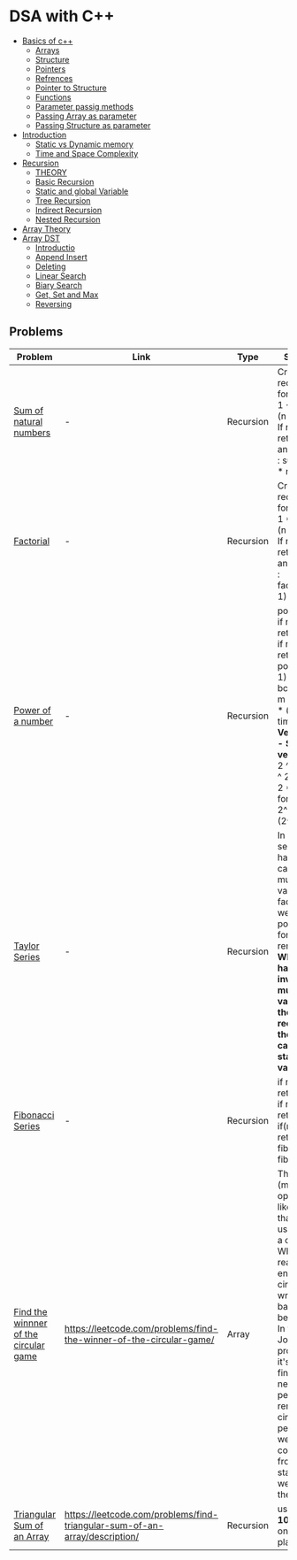 # DSA with C++

- [Basics of c++](./01-Basics-C++/)  
  - [Arrays](./01-Basics-C++/01-Arrays.cpp)
  - [Structure](./01-Basics-C++/02-Structure.cpp)
  - [Pointers](./01-Basics-C++/03-Pointers.cpp) 
  - [Refrences](./01-Basics-C++/04-Refrence.cpp)
  - [Pointer to Structure](./01-Basics-C++/05-Pointer-to-structure.cpp)
  - [Functions](./01-Basics-C++/06-Functions.cpp)
  - [Parameter passig methods](./01-Basics-C++/07-Paramter-passing-methods.cpp)
  - [Passing Array as parameter](./01-Basics-C++/08-Array-as-parameter.cpp)
  - [Passing Structure as parameter](./01-Basics-C++/09-Structure-as-parameter.cpp)
- [Introduction](./02-Introduction) 
  - [Static vs Dynamic memory](./02-Introduction) 
  - [Time and Space Complexity](./02-Introduction/Time-space-complexity.md)
- [Recursion](./03-Recursion/)
  - [THEORY](./03-Recursion/README.md)
  - [Basic Recursion](./03-Recursion/01-basic-recursion.cpp)
  - [Static and global Variable](./03-Recursion/02-static-and-global-var.cpp)
  - [Tree Recursion](./03-Recursion/03-tree-recursion.cpp)  
  - [Indirect Recursion](./03-Recursion/04-Indirect-recursion.cpp)  
  - [Nested Recursion](./03-Recursion/05-Nested-Recursion.cpp)    
- [Array Theory](./04-Array/)
- [Array DST](./05-Array-ADT/)
  - [Introductio](./05-Array-ADT/01-Array-ADT.cpp)
  - [Append Insert](./05-Array-ADT/02-Append-and-Inserting.cpp)
  - [Deleting](./05-Array-ADT/03-Deleting.cpp)
  - [Linear Search](./05-Array-ADT/04-Linear-search.cpp)
  - [Biary Search](./05-Array-ADT/05-Binary-Search.cpp)
  - [Get, Set and Max](./05-Array-ADT/06-Get-Set-Max.cpp)
  - [Reversing](./05-Array-ADT/07-Reversing-an-array.cpp)

## Problems

| Problem                                                                     | Link                                                                | Type      | Solution                                                                                                                                                                                                                                                                                                         | New Function learned|
| --------------------------------------------------------------------------- | ------------------------------------------------------------------- | --------- | ---------------------------------------------------------------------------------------------------------------------------------------------------------------------------------------------------------------------------------------------------------------------------------------------------------------- | ----|
| [Sum of natural numbers](./03-Recursion/Problems/sum-of-n-natural-nums.cpp) | -                                                                   | Recursion | Create a recursion formula. </br>  1 + 2 + 3 ... (n - 1) + n. </br> If n = 0 return 0 and if n > 0 : sum(n-1) * n                                                                                                                                                                                                |
| [Factorial](./03-Recursion/Problems/factorial.cpp)                          | -                                                                   | Recursion | Create a recursion formula. </br>  1 * 2 * 3 ... (n - 1) * n. </br> If n = 0 return 1 and if n > 0 : factorial(n-1) * n                                                                                                                                                                                          |
| [Power of a number](./03-Recursion/Problems/power.cpp)                      | -                                                                   | Recursion | pow(m,n) </br> if n = 0 return 1 </br> if n > 0 return pow(m, n-1) </br> bcause m* m * m *m * (n-1) times </br> **Version 2 - Smaller version** </br>      2 ^ 8 = ( 2 ^ 2 ) ^ 4 = ( 2 * 2)^4 </br> for odd: 2^9 = 2 * (2^2)^ 4                                                                                  |
| [Taylor Series](./03-Recursion/Problems/taylor-series.cpp)                  | -                                                                   | Recursion | In Taylor series you have to calculate multiple values of factorial as well as power so for this remember **When we have to involve multiple values in the recursion, then we can use static variables.** </br>                                                                                                  |
| [Fibonacci Series](./03-Recursion/Problems/fibonacci-series.cpp)            | -                                                                   | Recursion | if n = 0 : return 0 </br> if n = 1 : return 1 </br> if(n > 1): return fib(n-2) + fib(n-1)                                                                                                                                                                                                                        |
|                             [Find the winnner of the circular game](./Problems/1823-Find-the-Winner-of-the-Circular-Game%20.cpp)                                                | https://leetcode.com/problems/find-the-winner-of-the-circular-game/ | Array     | The % (modulo) operator is like a clock that helps us count in a circle.</br> When we reach the end of the circle, it wraps us back to the beginning.</br> In the Josephus problem, it's used to find the next person to remove in a circle of people, so we keep counting from the start when we reach the end. | vector.**erase**(queue.begin() + index)|
|[Triangular Sum of an Array](./Problems/2221-find-triangular-sum-of-an-array.cpp)|https://leetcode.com/problems/find-triangular-sum-of-an-array/description/|Recursion|use **num % 10** to get only units place |vector.push_back()|